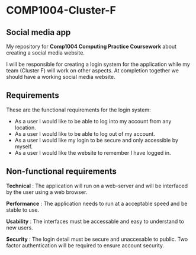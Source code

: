 # COMP1004-Cluster-F
## Social media app
My repository for **Comp1004 Computing Practice Coursework** about creating a social media website.

I will be responsible for creating a login system for the application while my team (Cluster F) will work on other aspects. At completion together we should have a working social media website.

## Requirements
These are the functional requirements for the login system:
- As a user I would like to be able to log into my account from any location.
- As a user I would like to be able to log out of my account.
- As a user I would like my login to be secure and only accessible by myself.
- As a user I would like the website to remember I have logged in.

## Non-functional requirements
**Technical** : The application will run on a web-server and will be interfaced by the user using a web browser.

**Performance** : The application needs to run at a acceptable speed and be stable to use.

**Usability** : The interfaces must be accessable and easy to understand to new users.

**Security** : The login detail must be secure and unaccesable to public. Two factor authentication will be required to ensure account security.
